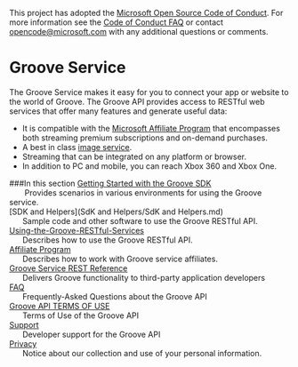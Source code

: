 This project has adopted the [Microsoft Open Source Code of Conduct](https://opensource.microsoft.com/codeofconduct/). For more information see the [Code of Conduct FAQ](https://opensource.microsoft.com/codeofconduct/faq/) or contact [opencode@microsoft.com](mailto:opencode@microsoft.com) with any additional questions or comments.

# Groove Service
The Groove Service makes it easy for you to connect your app or website to the world of Groove. The Groove API provides access to RESTful web services that offer many features and generate useful data:

+ It is compatible with the [Microsoft Affiliate Program](http://www.microsoftaffiliates.com/) that encompasses both streaming premium subscriptions and on-demand purchases.  
+ A best in class [image service](Using-the-Groove-RESTful-Services/Image-Service.md).
+ Streaming that can be integrated on any platform or browser.
+ In addition to PC and mobile, you can reach Xbox 360 and Xbox One.

###In this section
[Getting Started with the Groove SDK](Getting-Started.md)    
&nbsp;&nbsp;&nbsp;&nbsp;&nbsp;&nbsp; Provides scenarios in various environments for using the Groove service.    
[SDK and Helpers](SdK and Helpers/SdK and Helpers.md)  
&nbsp;&nbsp;&nbsp;&nbsp;&nbsp;&nbsp;Sample code and other software to use the Groove RESTful API.    
[Using-the-Groove-RESTful-Services](Using-the-Groove-RESTful-Services/Using-the-Groove-RESTful-Services.md)  
&nbsp;&nbsp;&nbsp;&nbsp;&nbsp;&nbsp;Describes how to use the Groove RESTful API.    
[Affiliate Program](http://www.microsoftaffiliates.com/)  
&nbsp;&nbsp;&nbsp;&nbsp;&nbsp;&nbsp;Describes how to work with Groove service affiliates.    
[Groove Service REST Reference](Groove-service-REST-Reference/Groove-Service-REST-Reference.md)  
&nbsp;&nbsp;&nbsp;&nbsp;&nbsp;&nbsp;Delivers Groove functionality to third-party application developers    
[FAQ](FAQ.md)  
&nbsp;&nbsp;&nbsp;&nbsp;&nbsp;&nbsp;Frequently-Asked Questions about the Groove API    
[Groove API TERMS OF USE](Groove-API-Terms-of-Use.md)  
&nbsp;&nbsp;&nbsp;&nbsp;&nbsp;&nbsp;Terms of Use of the Groove API    
[Support](Support.md)  
&nbsp;&nbsp;&nbsp;&nbsp;&nbsp;&nbsp;Developer support for the Groove API    
[Privacy](Privacy.md)  
&nbsp;&nbsp;&nbsp;&nbsp;&nbsp;&nbsp;Notice about our collection and use of your personal information.
